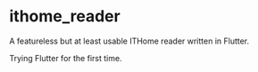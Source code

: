 # ithome_reader

A featureless but at least usable ITHome reader written in Flutter.

Trying Flutter for the first time.
